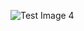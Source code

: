 ![Test Image 4](https://github.com/Brook4846/CS473/blob/master/Assignment%203.1/app/src/main/res/drawable/screenshot.jpg)
